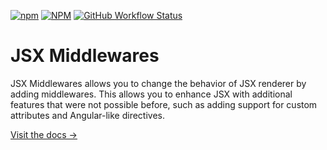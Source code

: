 [![npm](https://img.shields.io/npm/v/jsx-purify?style=for-the-badge)](https://www.npmjs.com/package/jsx-purify)
[![NPM](https://img.shields.io/npm/l/jsx-purify?style=for-the-badge)](https://github.com/KurtGokhan/jsx-purify/blob/main/LICENSE)
[![GitHub Workflow Status](https://img.shields.io/github/actions/workflow/status/KurtGokhan/jsx-purify/ci.yml?style=for-the-badge)](https://github.com/KurtGokhan/jsx-purify/actions/workflows/ci.yml)

# JSX Middlewares

JSX Middlewares allows you to change the behavior of JSX renderer by adding middlewares.
This allows you to enhance JSX with additional features that were not possible before, such as adding support for custom attributes and Angular-like directives.

[Visit the docs →](https://gkurt.com/jsx-purify/)
